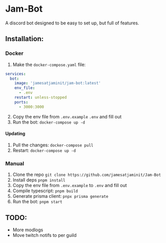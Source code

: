 # Jam-Bot

A discord bot designed to be easy to set up, but full of features.

## Installation:

### Docker

1. Make the `docker-compose.yaml` file:

```yaml
services:
  bot:
    image: 'jamesatjaminit/jam-bot:latest'
    env_file:
      - .env
    restart: unless-stopped
    ports:
      - 3000:3000
```

2. Copy the env file from `.env.example` `.env` and fill out
3. Run the bot: `docker-compose up -d`

#### Updating

1) Pull the changes: `docker-compose pull`
2) Restart: `docker-compose up -d`

### Manual

1. Clone the repo `git clone https://github.com/jamesatjaminit/Jam-Bot`
2. Install deps `pnpm install`
3. Copy the env file from `.env.example` to `.env` and fill out
4. Compile typescript: `pnpm build`
5. Generate prisma client: `pnpx prisma generate`
6. Run the bot: `pnpm start`

## TODO:

- More modlogs
- Move twitch notifs to per guild
